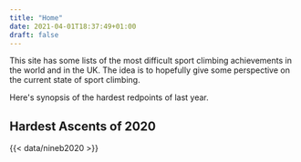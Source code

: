 ```yaml
---
title: "Home"
date: 2021-04-01T18:37:49+01:00
draft: false
---
```


This site has some lists of the most difficult sport climbing achievements in the world and in the UK. The idea is to hopefully give some perspective on the current state of sport climbing.

Here's synopsis of the hardest redpoints of last year.


## Hardest Ascents of 2020

{{< data/nineb2020 >}}


